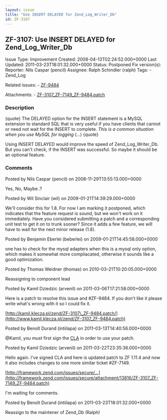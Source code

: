 ```yaml
---
layout: issue
title: "Use INSERT DELAYED for Zend_Log_Writer_Db"
id: ZF-3107
---
```


ZF-3107: Use INSERT DELAYED for Zend\_Log\_Writer\_Db
-----------------------------------------------------

 Issue Type: Improvement Created: 2008-04-13T02:24:52.000+0000 Last Updated: 2011-03-23T18:01:32.000+0000 Status: Postponed Fix version(s): 
 Reporter:  Nils Caspar (pencil)  Assignee:  Ralph Schindler (ralph)  Tags: - Zend\_Log
 
 Related issues: - [ZF-9484](/issues/browse/ZF-9484)
 
 Attachments: - [ZF-3107\_ZF-7149\_ZF-9484.patch](/issues/secure/attachment/13816/ZF-3107_ZF-7149_ZF-9484.patch)
 
### Description

{quote} The DELAYED option for the INSERT statement is a MySQL extension to standard SQL that is very useful if you have clients that cannot or need not wait for the INSERT to complete. _This is a common situation when you use MySQL for logging_ (...) {quote}

Using INSERT DELAYED would improve the speed of Zend\_Log\_Writer\_Db. But you can't check, if the INSERT was successful. So maybe it should be an optional feature.

 

 

### Comments

Posted by Nils Caspar (pencil) on 2008-11-29T13:55:13.000+0000

Yes, No, Maybe..?

 

 

Posted by Wil Sinclair (wil) on 2009-01-21T14:39:29.000+0000

We'll consider this for 1.8. For now I am marking it postponed, which indicates that the feature request is sound, but we won't work on it immediately. Have you considered submitting a patch and a corresponding unit test to get it on to trunk sooner? Since it adds a few feature, we will have to wait for the next minor release (1.8).

 

 

Posted by Benjamin Eberlei (beberlei) on 2009-01-21T14:45:58.000+0000

one has to check for the mysql adapters when this is a mysql only option, which makes it somewhat more compliacated, otherwise it sounds like a good optimization.

 

 

Posted by Thomas Weidner (thomas) on 2010-03-21T10:20:05.000+0000

Reassigning to component lead

 

 

Posted by Kamil Dziedzic (arvenil) on 2011-03-06T17:21:58.000+0000

Here is a patch to resolve this issue and #ZF-9484. If you don't like it please write what's wrong with it so I could fix it.

[http://kamil.klecza.pl/zend/ZF-3107\_ZF-9484.patch/](http://www.kamil.klecza.pl/zend/ZF-3107_ZF-9484.patch)

 

 

Posted by Benoît Durand (intiilapa) on 2011-03-13T14:40:56.000+0000

@Kamil, you must first sign the [CLA](http://framework.zend.com/cla) in order to use your patch.

 

 

Posted by Kamil Dziedzic (arvenil) on 2011-03-22T23:35:36.000+0000

Hello again. I've signed CLA and here is updated patch to ZF 1.11.4 and now it also includes changes to one more similar ticket #ZF-7149.

[http://framework.zend.com/issues/secure/…](http://framework.zend.com/issues/secure/attachment/13816/ZF-3107_ZF-7149_ZF-9484.patch)

I'm waiting for comments.

 

 

Posted by Benoît Durand (intiilapa) on 2011-03-23T18:01:32.000+0000

Reassign to the maintener of Zend\_Db (Ralph)

 

 